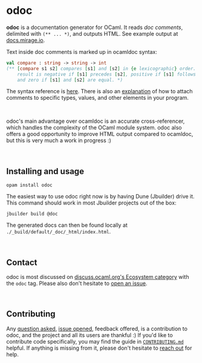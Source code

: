 # odoc

**odoc** is a documentation generator for OCaml. It reads *doc comments*,
delimited with `(** ... *)`, and outputs HTML. See example output at
[docs.mirage.io][mirage-docs].

[mirage-docs]: http://docs.mirage.io/

Text inside doc comments is marked up in ocamldoc syntax:

```ocaml
val compare : string -> string -> int
(** [compare s1 s2] compares [s1] and [s2] in {e lexicographic} order. The
    result is negative if [s1] precedes [s2], positive if [s1] follows [s2],
    and zero if [s1] and [s2] are equal. *)
```

The syntax reference is [here][comment-syntax]. There is also an
[explanation][comment-location] of how to attach comments to specific types,
values, and other elements in your program.

[comment-syntax]: http://caml.inria.fr/pub/docs/manual-ocaml/ocamldoc.html#sec354
[comment-location]: http://caml.inria.fr/pub/docs/manual-ocaml/ocamldoc.html#sec350

<br/>

odoc's main advantage over ocamldoc is an accurate cross-referencer, which
handles the complexity of the OCaml module system. odoc also offers a good
opportunity to improve HTML output compared to ocamldoc, but this is very much
a work in progress :)

<br/>

## Installing and usage

```
opam install odoc
```

The easiest way to use odoc right now is by having Dune (Jbuilder) drive it.
This command should work in most Jbuilder projects out of the box:

```
jbuilder build @doc
```

The generated docs can then be found locally at
`./_build/default/_doc/_html/index.html`.

<br/>

## Contact

odoc is most discussed on [discuss.ocaml.org's Ecosystem category][discourse] with the `odoc` tag.
Please also don't hesitate to [open an issue][issues].

<br/>

## Contributing

Any [question asked](#contact), [issue opened][issues], feedback offered, is a
contribution to odoc, and the project and all its users are thankful :) If
you'd like to contribute code specifically, you may find the guide in
[`CONTRIBUTING.md`][contributing.md] helpful. If anything is missing from it,
please don't hesitate to [reach out](#contact) for help.

[discourse]: https://discuss.ocaml.org/c/eco
[issues]: https://github.com/ocaml/odoc/issues/new
[contributing.md]: https://github.com/ocaml/odoc/blob/master/CONTRIBUTING.md
